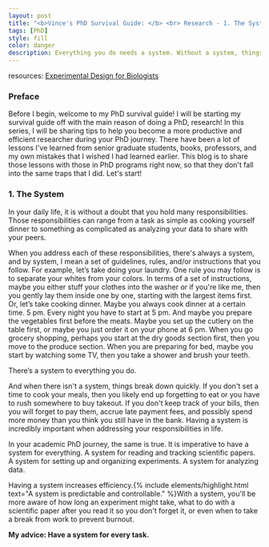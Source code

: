 ```yaml
---
layout: post
title: "<b>Vince's PhD Survival Guide: </b> <br> Research - 1. The System"
tags: [PhD]
style: fill
color: danger
description: Everything you do needs a system. Without a system, things break down.
---
```

resources: [Experimental Design for Biologists](https://www.amazon.com/Experimental-Design-Biologists-Second-David/dp/1621820416)

### Preface ###

Before I begin, welcome to my PhD survival guide! I will be starting my survival guide off with the main reason of doing a PhD, research! In this series, I will be sharing tips to help you become a more productive and efficient researcher during your PhD journey. There have been a lot of lessons I've learned from senior graduate students, books, professors, and my own mistakes that I wished I had learned earlier. This blog is to share those lessons with those in PhD programs right now, so that they don't fall into the same traps that I did. Let's start!

### 1. The System ###

In your daily life, it is without a doubt that you hold many responsibilities. Those responsibilities can range from a task as simple as cooking yourself dinner to something as complicated as analyzing your data to share with your peers. 

When you address each of these responsibilities, there's always a system, and by system, I mean a set of guidelines, rules, and/or instructions that you follow. For example, let’s take doing your laundry. One rule you may follow is to separate your whites from your colors. In terms of a set of instructions, maybe you either stuff your clothes into the washer or if you're like me, then you gently lay them inside one by one, starting with the largest items first. Or, let’s take cooking dinner. Maybe you always cook dinner at a certain time. 5 pm. Every night you have to start at 5 pm. And maybe you prepare the vegetables first before the meats. Maybe you set up the cutlery on the table first, or maybe you just order it on your phone at 6 pm. When you go grocery shopping, perhaps you start at the dry goods section first, then you move to the produce section. When you are preparing for bed, maybe you start by watching some TV, then you take a shower and brush your teeth.

There’s a system to everything you do. 

And when there isn't a system, things break down quickly. If you don't set a time to cook your meals, then you likely end up forgetting to eat or you have to rush somewhere to buy takeout.  If you don't keep track of your bills, then you will forget to pay them, accrue late payment fees, and possibly spend more money than you think you still have in the bank. Having a system is incredibly important when addressing your responsibilities in life. 

In your academic PhD journey, the same is true. It is imperative to have a system for everything. A system for reading and tracking scientific papers. A system for setting up and organizing experiments. A system for analyzing data. 

Having a system increases efficiency.{% include elements/highlight.html text="A system is predictable and controllable." %}With a system, you'll be more aware of how long an experiment might take, what to do with a scientific paper after you read it so you don't forget it, or even when to take a break from work to prevent burnout. 

**My advice: Have a system for every task.**
